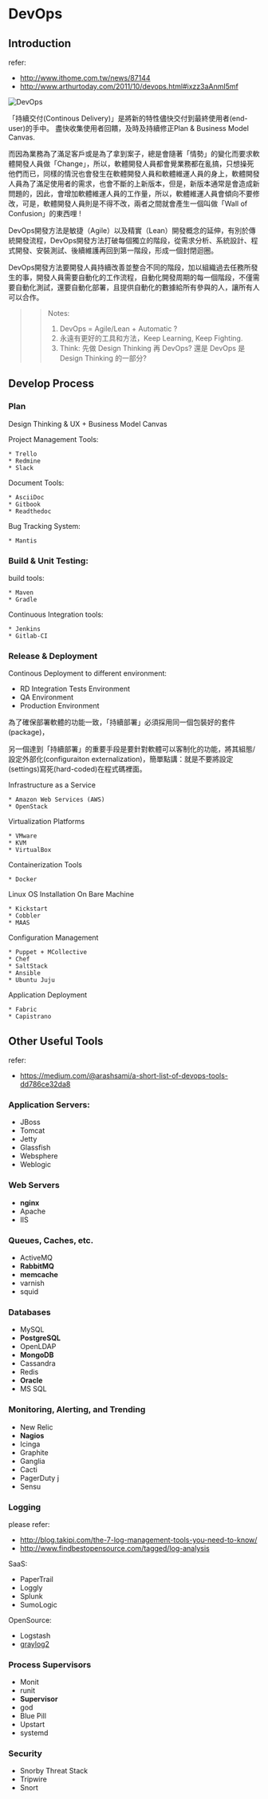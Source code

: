 DevOps
======

Introduction
------------

refer:
- http://www.ithome.com.tw/news/87144
- http://www.arthurtoday.com/2011/10/devops.html#ixzz3aAnmI5mf


![DevOps](http://www.collab.net/sites/all/themes/collabnet/_media/solutions/devops/solution-s-curve.png)

「持續交付(Continous Delivery)」是將新的特性儘快交付到最終使用者(end-user)的手中。
盡快收集使用者回饋，及時及持續修正Plan & Business Model Canvas.

而因為業務為了滿足客戶或是為了拿到案子，總是會隨著「情勢」的變化而要求軟體開發人員做「Change」，所以，軟體開發人員都會覺業務都在亂搞，只想操死他們而已，同樣的情況也會發生在軟體開發人員和軟體維運人員的身上，軟體開發人員為了滿足使用者的需求，也會不斷的上新版本，但是，新版本通常是會造成新問題的，因此，會增加軟體維運人員的工作量，所以，軟體維運人員會傾向不要修改，可是，軟體開發人員則是不得不改，兩者之間就會產生一個叫做「Wall of Confusion」的東西哩 !

DevOps開發方法是敏捷（Agile）以及精實（Lean）開發概念的延伸，有別於傳統開發流程，DevOps開發方法打破每個獨立的階段，從需求分析、系統設計、程式開發、安裝測試、後續維護再回到第一階段，形成一個封閉迴圈。

DevOps開發方法要開發人員持續改善並整合不同的階段，加以組織過去任務所發生的事，開發人員需要自動化的工作流程，自動化開發周期的每一個階段，不僅需要自動化測試，還要自動化部署，且提供自動化的數據給所有參與的人，讓所有人可以合作。


>> Notes:
>> 1. DevOps = Agile/Lean + Automatic ?
>> 2. 永遠有更好的工具和方法，Keep Learning, Keep Fighting.
>> 3. Think: 先做 Design Thinking 再 DevOps? 還是 DevOps 是 Design Thinking 的一部分?



Develop Process
---------------

### Plan

Design Thinking & UX + Business Model Canvas


Project Management Tools:

```
* Trello
* Redmine
* Slack
```
Document Tools:

```
* AsciiDoc
* Gitbook
* Readthedoc
```
Bug Tracking System:

```
* Mantis
```

### Build & Unit Testing:

build tools:
```
* Maven
* Gradle
```

Continuous Integration tools:

```
* Jenkins
* Gitlab-CI
```

### Release & Deployment

Continous Deployment to different environment:
* RD Integration Tests Environment
* QA Environment
* Production Environment

為了確保部署軟體的功能一致，「持續部署」必須採用同一個包裝好的套件(package)，

另一個達到「持續部署」的重要手段是要針對軟體可以客制化的功能，將其組態/設定外部化(configuraiton externalization)，簡單點講：就是不要將設定(settings)寫死(hard-coded)在程式碼裡面。


Infrastructure as a Service

```
* Amazon Web Services (AWS)
* OpenStack
```

Virtualization Platforms

```
* VMware
* KVM
* VirtualBox
```

Containerization Tools

```
* Docker
```

Linux OS Installation On Bare Machine

```
* Kickstart
* Cobbler
* MAAS
```

Configuration Management

```
* Puppet + MCollective
* Chef
* SaltStack
* Ansible
* Ubuntu Juju
```
Application Deployment

```
* Fabric
* Capistrano
```


Other Useful Tools
------------------

refer:
- https://medium.com/@arashsami/a-short-list-of-devops-tools-dd786ce32da8

### Application Servers:

* JBoss
* Tomcat
* Jetty
* Glassfish
* Websphere
* Weblogic

### Web Servers

* **nginx**
* Apache
* IIS

### Queues, Caches, etc.

* ActiveMQ
* **RabbitMQ**
* **memcache**
* varnish
* squid

### Databases

* MySQL
* **PostgreSQL**
* OpenLDAP
* **MongoDB**
* Cassandra
* Redis
* **Oracle**
* MS SQL

### Monitoring, Alerting, and Trending

* New Relic
* **Nagios**
* Icinga
* Graphite
* Ganglia
* Cacti
* PagerDuty  j
* Sensu

### Logging

please refer:

- http://blog.takipi.com/the-7-log-management-tools-you-need-to-know/
- http://www.findbestopensource.com/tagged/log-analysis

SaaS:

* PaperTrail
* Loggly
* Splunk
* SumoLogic

OpenSource:

* Logstash
* [graylog2](http://graylog2.org/)

### Process Supervisors

* Monit
* runit
* **Supervisor**
* god
* Blue Pill
* Upstart
* systemd

### Security

* Snorby Threat Stack
* Tripwire
* Snort
